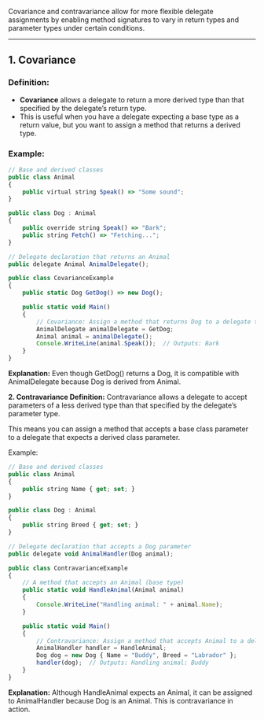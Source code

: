 Covariance and contravariance allow for more flexible delegate assignments by enabling method signatures to vary in return types and parameter types under certain conditions.

---

## 1. Covariance

### **Definition:**
- **Covariance** allows a delegate to return a more derived type than that specified by the delegate’s return type. 
- This is useful when you have a delegate expecting a base type as a return value, but you want to assign a method that returns a derived type.

### **Example:**
```typescript
// Base and derived classes
public class Animal
{
    public virtual string Speak() => "Some sound";
}

public class Dog : Animal
{
    public override string Speak() => "Bark";
    public string Fetch() => "Fetching...";
}

// Delegate declaration that returns an Animal
public delegate Animal AnimalDelegate();

public class CovarianceExample
{
    public static Dog GetDog() => new Dog();

    public static void Main()
    {
        // Covariance: Assign a method that returns Dog to a delegate that returns Animal
        AnimalDelegate animalDelegate = GetDog;
        Animal animal = animalDelegate();
        Console.WriteLine(animal.Speak());  // Outputs: Bark
    }
}
```
**Explanation:**
Even though GetDog() returns a Dog, it is compatible with AnimalDelegate because Dog is derived from Animal.

**2. Contravariance
Definition:**
Contravariance allows a delegate to accept parameters of a less derived type than that specified by the delegate’s parameter type.

This means you can assign a method that accepts a base class parameter to a delegate that expects a derived class parameter.

Example:
```typescript
// Base and derived classes
public class Animal
{
    public string Name { get; set; }
}

public class Dog : Animal
{
    public string Breed { get; set; }
}

// Delegate declaration that accepts a Dog parameter
public delegate void AnimalHandler(Dog animal);

public class ContravarianceExample
{
    // A method that accepts an Animal (base type)
    public static void HandleAnimal(Animal animal)
    {
        Console.WriteLine("Handling animal: " + animal.Name);
    }

    public static void Main()
    {
        // Contravariance: Assign a method that accepts Animal to a delegate that expects Dog
        AnimalHandler handler = HandleAnimal;
        Dog dog = new Dog { Name = "Buddy", Breed = "Labrador" };
        handler(dog);  // Outputs: Handling animal: Buddy
    }
}
```

**Explanation:**
Although HandleAnimal expects an Animal, it can be assigned to AnimalHandler because Dog is an Animal. This is contravariance in action.